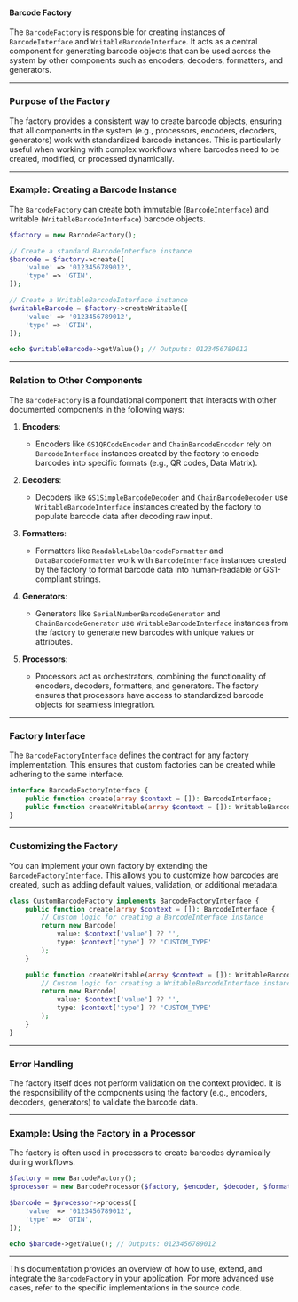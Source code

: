 #### Barcode Factory

The `BarcodeFactory` is responsible for creating instances of `BarcodeInterface` and `WritableBarcodeInterface`. It acts as a central component for generating barcode objects that can be used across the system by other components such as encoders, decoders, formatters, and generators.

---

### Purpose of the Factory

The factory provides a consistent way to create barcode objects, ensuring that all components in the system (e.g., processors, encoders, decoders, generators) work with standardized barcode instances. This is particularly useful when working with complex workflows where barcodes need to be created, modified, or processed dynamically.

---

### Example: Creating a Barcode Instance

The `BarcodeFactory` can create both immutable (`BarcodeInterface`) and writable (`WritableBarcodeInterface`) barcode objects.

```php
$factory = new BarcodeFactory();

// Create a standard BarcodeInterface instance
$barcode = $factory->create([
    'value' => '0123456789012',
    'type' => 'GTIN',
]);

// Create a WritableBarcodeInterface instance
$writableBarcode = $factory->createWritable([
    'value' => '0123456789012',
    'type' => 'GTIN',
]);

echo $writableBarcode->getValue(); // Outputs: 0123456789012
```

---

### Relation to Other Components

The `BarcodeFactory` is a foundational component that interacts with other documented components in the following ways:

1. **Encoders**:
   - Encoders like `GS1QRCodeEncoder` and `ChainBarcodeEncoder` rely on `BarcodeInterface` instances created by the factory to encode barcodes into specific formats (e.g., QR codes, Data Matrix).

2. **Decoders**:
   - Decoders like `GS1SimpleBarcodeDecoder` and `ChainBarcodeDecoder` use `WritableBarcodeInterface` instances created by the factory to populate barcode data after decoding raw input.

3. **Formatters**:
   - Formatters like `ReadableLabelBarcodeFormatter` and `DataBarcodeFormatter` work with `BarcodeInterface` instances created by the factory to format barcode data into human-readable or GS1-compliant strings.

4. **Generators**:
   - Generators like `SerialNumberBarcodeGenerator` and `ChainBarcodeGenerator` use `WritableBarcodeInterface` instances from the factory to generate new barcodes with unique values or attributes.

5. **Processors**:
   - Processors act as orchestrators, combining the functionality of encoders, decoders, formatters, and generators. The factory ensures that processors have access to standardized barcode objects for seamless integration.

---

### Factory Interface

The `BarcodeFactoryInterface` defines the contract for any factory implementation. This ensures that custom factories can be created while adhering to the same interface.

```php
interface BarcodeFactoryInterface {
    public function create(array $context = []): BarcodeInterface;
    public function createWritable(array $context = []): WritableBarcodeInterface;
}
```

---

### Customizing the Factory

You can implement your own factory by extending the `BarcodeFactoryInterface`. This allows you to customize how barcodes are created, such as adding default values, validation, or additional metadata.

```php
class CustomBarcodeFactory implements BarcodeFactoryInterface {
    public function create(array $context = []): BarcodeInterface {
        // Custom logic for creating a BarcodeInterface instance
        return new Barcode(
            value: $context['value'] ?? '',
            type: $context['type'] ?? 'CUSTOM_TYPE'
        );
    }

    public function createWritable(array $context = []): WritableBarcodeInterface {
        // Custom logic for creating a WritableBarcodeInterface instance
        return new Barcode(
            value: $context['value'] ?? '',
            type: $context['type'] ?? 'CUSTOM_TYPE'
        );
    }
}
```

---

### Error Handling

The factory itself does not perform validation on the context provided. It is the responsibility of the components using the factory (e.g., encoders, decoders, generators) to validate the barcode data.

---

### Example: Using the Factory in a Processor

The factory is often used in processors to create barcodes dynamically during workflows.

```php
$factory = new BarcodeFactory();
$processor = new BarcodeProcessor($factory, $encoder, $decoder, $formatter);

$barcode = $processor->process([
    'value' => '0123456789012',
    'type' => 'GTIN',
]);

echo $barcode->getValue(); // Outputs: 0123456789012
```

---

This documentation provides an overview of how to use, extend, and integrate the `BarcodeFactory` in your application. For more advanced use cases, refer to the specific implementations in the source code.